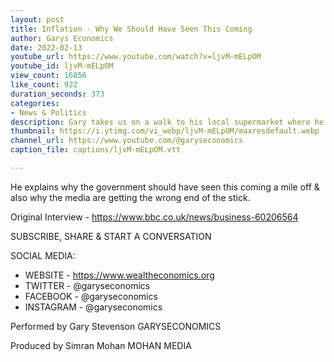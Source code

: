 ```yaml
---
layout: post
title: Inflation - Why We Should Have Seen This Coming
author: Garys Economics
date: 2022-02-13
youtube_url: https://www.youtube.com/watch?v=ljvM-mELpOM
youtube_id: ljvM-mELpOM
view_count: 16856
like_count: 922
duration_seconds: 373
categories:
- News & Politics
description: Gary takes us on a walk to his local supermarket where he discusses the problem ordinary shoppers are facing at the tills - Price Inflation.
thumbnail: https://i.ytimg.com/vi_webp/ljvM-mELpOM/maxresdefault.webp
channel_url: https://www.youtube.com/@garyseconomics
caption_file: captions/ljvM-mELpOM.vtt

---
```


He explains why the government should have seen this coming a mile off & also why the media are getting the wrong end of the stick.


Original Interview - https://www.bbc.co.uk/news/business-60206564


SUBSCRIBE, SHARE & START A CONVERSATION


SOCIAL MEDIA:
- WEBSITE - https://www.wealtheconomics.org
- TWITTER - @garyseconomics
- FACEBOOK - @garyseconomics
- INSTAGRAM - @garyseconomics


Performed by Gary Stevenson
GARYSECONOMICS


Produced by Simran Mohan
MOHAN MEDIA
